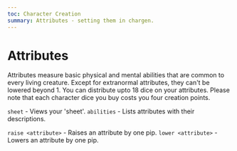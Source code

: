```yaml
---
toc: Character Creation
summary: Attributes - setting them in chargen.
---
```


# Attributes
Attributes measure basic physical and mental abilities that are common to every living creature. Except for extranormal attributes, they can't be lowered beyond 1. You can distribute upto 18 dice on your attributes. Please note that each character dice you buy costs you four creation points.

`sheet` - Views your 'sheet'.
`abilities` - Lists attributes with their descriptions.

`raise <attribute>` - Raises an attribute by one pip.
`lower <attribute>` - Lowers an attribute by one pip.
